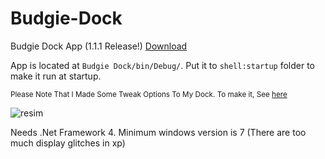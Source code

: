 # Budgie-Dock
Budgie Dock App (1.1.1 Release!)
<a href="https://github.com/HAKANKOKCU/Budgie-Dock/raw/main/Budgie%20Dock/bin/">Download</a>

App is located at `Budgie Dock/bin/Debug/`. Put it to `shell:startup` folder to make it run at startup.

<sub>Please Note That I Made Some Tweak Options To My Dock. To make it, See <a href="https://github.com/HAKANKOKCU/Budgie-Dock/blob/main/Themes.md#pill-dark">here</a></sub>

![resim](https://user-images.githubusercontent.com/103432992/175825992-dc68a296-8c90-4aec-ab47-9a89d6347d65.png)

Needs .Net Framework 4. Minimum windows version is 7 (There are too much display glitches in xp)
